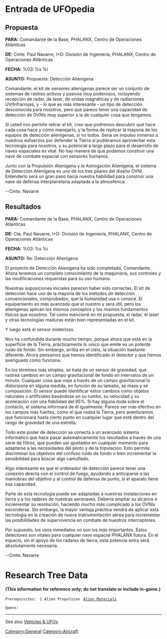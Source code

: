 # Entrada de UFOpedia

## Propuesta

**PARA:** Comandante de la Base, PHALANX, Centro de Operaciones
Atlánticas

**DE:** Cmte. Paul Navarre, I+D: División de Ingeniería, PHALANX, Centro
de Operaciones Atlánticas

**FECHA:** %02i %s %i

**ASUNTO:** Propuesta: Detección Alienígena

Comandante, el kit de sensores alienígenas parece ser un conjunto de
sistemas de rastreo activos y pasivos muy poderosos, incluyendo
recepción de radar, de laser, de ondas magnéticas y de radiaciones
UV/Infrarrojas, y - lo que es más interesante - un tipo de detección
desconocida para nosotros, pero que parece tener una capacidad de
detección de OVNIs muy superior a la de cualquier cosa que tengamos.

Si usted nos permite retirar el kit, creo que podremos descubrir qué
hace cada cosa hace y cómo manejarlo, y la forma de replicar la mayoría
de los equipos de detección alienígenas, si no todos. Sería un impulso
inmenso a nuestros esfuerzos por defender la Tierra si pudiéramos
aprovechar esta tecnología para nosotros, y su potencial a largo plazo
para el desarrollo de naves espaciales es vital. No hay manera de que
podamos construir una nave de combate espacial con sensores humanos.

Junto con la Propulsión Alienígena y la Astrogación Alienígena, el
sistema de Detección Alienígena es uno de los tres pilares del diseño
OVNI. Entenderlo será un gran paso hacia nuestra habilidad para
construir una nave de defensa interplanetaria adaptada a la atmosférica.

--Cmte. Navarre

## Resultados

**PARA:** Comandante de la Base, PHALANX, Centro de Operaciones
Atlánticas

**DE:** Cte. Paul Navarre, I+D: División de Ingeniería, PHALANX, Centro
de Operaciones Atlánticas

**FECHA:** %02i %s %i

**ASUNTO:** Re: Detección Alienígena

El proyecto de Detección Alienígena ha sido completado, Comandante.
Ahora tenemos un completo conocimiento de la maquinaria, sus controles y
las modificaciones requeridas para su uso humano.

Nuestras suposiciones iniciales parecen haber sido correctas. El kit de
detección hace uso de la mayoría de los metodos de detección
convencionales, comprobados, que la humanidad usa o conoce. El
equipamiento es más avanzado que el nuestro y será útil, pero los
alienígenas aplican los mismos conceptos y los mismos fundamentos
físicos que nosotros. Tal como mencioné en mi propuesta, el radar, el
laser y otras tecnologías maduras están bien representadas en el kit.

Y luego está el sensor misterioso.

Nos ha confundido durante mucho tiempo, porque ahora que está en la
superficie de la Tierra, prácticamente lo único que emite es un potente
ruido de fondo. Sin embargo, arriba en el cielo, la situación bastante
diferente. Ahora pensamos que hemos identificado el detector y que hemos
averiguado cómo funciona.

En los términos más simples, se trata de un sensor de gravedad, que
rastrea cambios en un campo gravitacional de fondo en intervalos de un
minuto. Cualquier cosa que viaje a través de un campo gravitacional lo
distorsiona en alguna medida, en función de su tamaño, se masa y se
composición. El sensor puede identificar estos cambios como objetos
naturales o artificiales basándose en su rumbo, su velocidad y su
aceleración con una fiabilidad del 95%. Si hay alguna duda sobre el
contacto, el sistema informará de él igualmente. Parece ser más efectivo
en los campos más fuertes, como el que rodea la Tierra, pero aventuramos
que funcionará hasta cierto punto en cualquier lugar que esté dentro del
rango de gravedad de una estrella.

Todo este poder de detección se conecta a un avanzado sistema
informático que hace pasar automáticamente los resultados a través de
una serie de filtros, que pueden ser ajustados en cualquier momento para
adaptarse a las necesidades del piloto y de la tripulación. Esto permite
discriminar los objetivos del confuso ruido de fondo o bien incrementar
la sensibilidad para búscar algo camuflado.

Algo interesante es que el ordenador de detección parece tener una
conexión directa con el control de fuego, ayudando a anticiparse a las
maniobras del objetivo y al control de defensa de punto, si el aparato
tiene esa capacidad.

Parte de esta tecnología puede ser adaptadas a nuestras instalaciones en
tierra y a los radares de nuestras aeronaves. Debería ampliar su alcance
e incrementar su resolución, haciendo mucho más complicado a los OVNIs
esconderse. Sin embargo, la mayor ventaja práctica vendrá de aplicar
esta tecnología en la creación de nueva instrumentación aérea para
incrementar las posibilidades de supervivencia en combate de nuestros
interceptores.

Por supuesto, los usos inmediatos no son los más importantes. Estos
detectores son vitales para cualquier nave espacial PHALANX futura. En
el espacio, sin el apoyo de los radares de tierra, esta potencia extra
será absolutamente necesaria.

--Cmte. Navarre

# Research Tree Data

**(This information for reference only; do not translate or include
in-game.)**

*`Prerequisites:`*
` 1 Alien Propulsion`
` `[`Alien Materials`](Research/Alien_Materials "wikilink")

*`Opens:`*

------------------------------------------------------------------------

See also [Vehicles & UFOs](Vehicles_&_UFOs "wikilink")

[Category:General](Category:General "wikilink")
[Category:Aircraft](Category:Aircraft "wikilink")